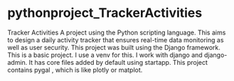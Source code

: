 # pythonproject_TrackerActivities
Tracker Activities
A project using the Python scripting language. This aims to design a daily activity tracker that ensures real-time data monitoring as well as user security.
This project was built using the Django framework.
This is a basic project. I use a venv for this. I work with django and django-admin. It has core files added by default using startapp. This project contains pygal , which is like plotly or matplot.
